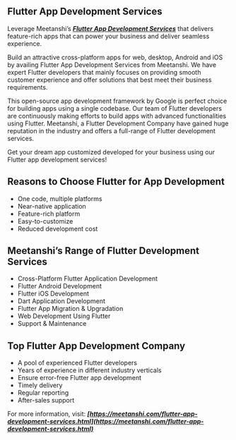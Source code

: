 ## Flutter App Development Services

Leverage Meetanshi’s ***[Flutter App Development Services](https://meetanshi.com/flutter-app-development-services.html)*** that delivers feature-rich apps that can power your business and deliver seamless experience.

Build an attractive cross-platform apps for web, desktop, Android and iOS by availing Flutter App Development Services from Meetanshi. We have expert Flutter developers that mainly focuses on providing smooth customer experience and offer solutions that best meet their business requirements.
 
This open-source app development framework by Google is perfect choice for building apps using a single codebase. Our team of Flutter developers are continuously making efforts to build apps with advanced functionalities using Flutter. Meetanshi, a Flutter Development Company have gained huge reputation in the industry and offers a full-range of Flutter development services.
 
Get your dream app customized developed for your business using our Flutter app development services!

## Reasons to Choose Flutter for App Development

*  One code, multiple platforms
*  Near-native application
*  Feature-rich platform
*  Easy-to-customize
*  Reduced development cost

## Meetanshi’s Range of Flutter Development Services

*  Cross-Platform Flutter Application Development
*   Flutter Android Development
*   Flutter iOS Development
*   Dart Application Development
*  Flutter App Migration & Upgradation
*    Web Development Using Flutter
*   Support & Maintenance

## Top Flutter App Development Company

*    A pool of experienced Flutter developers
*   Years of experience in different industry verticals
*   Ensure error-free Flutter app development
*   Timely delivery
*   Regular reporting
*   After-sales support
 
For more information, visit: ***[https://meetanshi.com/flutter-app-development-services.html](https://meetanshi.com/flutter-app-development-services.html)***

